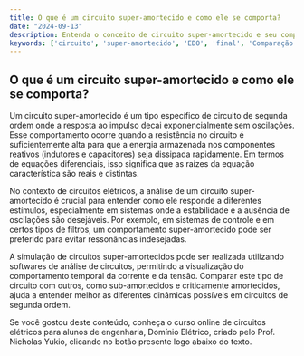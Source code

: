 ```yaml
---
title: O que é um circuito super-amortecido e como ele se comporta?
date: "2024-09-13"
description: Entenda o conceito de circuito super-amortecido e seu comportamento em circuitos de segunda ordem.
keywords: ['circuito', 'super-amortecido', 'EDO', 'final', 'Comparação', 'ordem', 'Simulação']
---
```


## O que é um circuito super-amortecido e como ele se comporta?

Um circuito super-amortecido é um tipo específico de circuito de segunda ordem onde a resposta ao impulso decai exponencialmente sem oscilações. Esse comportamento ocorre quando a resistência no circuito é suficientemente alta para que a energia armazenada nos componentes reativos (indutores e capacitores) seja dissipada rapidamente. Em termos de equações diferenciais, isso significa que as raízes da equação característica são reais e distintas.

No contexto de circuitos elétricos, a análise de um circuito super-amortecido é crucial para entender como ele responde a diferentes estímulos, especialmente em sistemas onde a estabilidade e a ausência de oscilações são desejáveis. Por exemplo, em sistemas de controle e em certos tipos de filtros, um comportamento super-amortecido pode ser preferido para evitar ressonâncias indesejadas.

A simulação de circuitos super-amortecidos pode ser realizada utilizando softwares de análise de circuitos, permitindo a visualização do comportamento temporal da corrente e da tensão. Comparar este tipo de circuito com outros, como sub-amortecidos e criticamente amortecidos, ajuda a entender melhor as diferentes dinâmicas possíveis em circuitos de segunda ordem.

Se você gostou deste conteúdo, conheça o curso online de circuitos elétricos para alunos de engenharia, Domínio Elétrico, criado pelo Prof. Nicholas Yukio, clicando no botão presente logo abaixo do texto.